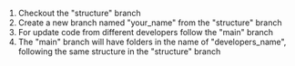 1. Checkout the "structure" branch
2. Create a new branch named "your_name" from the "structure" branch
3. For update code from different developers follow the "main" branch
4. The "main" branch will have folders in the name of "developers_name", following the same structure in the "structure" branch 